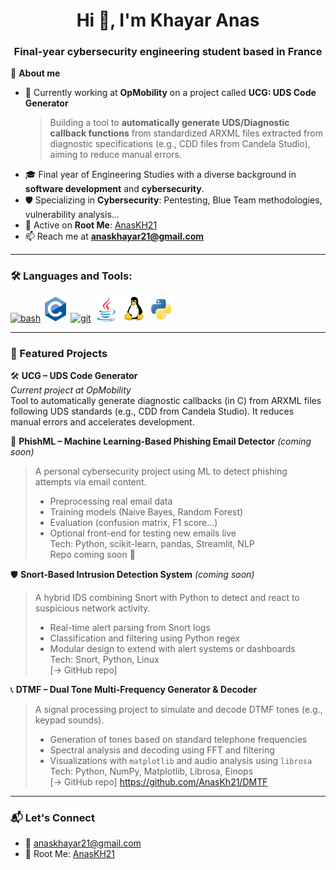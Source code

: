 <h1 align="center">Hi 👋, I'm Khayar Anas</h1>
<h3 align="center">Final-year cybersecurity engineering student based in France</h3>

🎯 **About me**  
- 💼 Currently working at **OpMobility** on a project called **UCG: UDS Code Generator**  
  > Building a tool to **automatically generate UDS/Diagnostic callback functions** from standardized ARXML files extracted from diagnostic specifications (e.g., CDD files from Candela Studio), aiming to reduce manual errors.  
- 🎓 Final year of Engineering Studies with a diverse background in **software development** and **cybersecurity**.  
- 🛡️ Specializing in **Cybersecurity**: Pentesting, Blue Team methodologies, vulnerability analysis...  
- 🔎 Active on **Root Me**: [AnasKH21](https://www.root-me.org/AnasKH21)  
- 📫 Reach me at **anaskhayar21@gmail.com**

---

<h3 align="left">🛠️ Languages and Tools:</h3>
<p align="left">
  <a href="https://www.gnu.org/software/bash/" target="_blank"><img src="https://www.vectorlogo.zone/logos/gnu_bash/gnu_bash-icon.svg" alt="bash" width="40" height="40"/></a>
  <a href="https://www.cprogramming.com/" target="_blank"><img src="https://raw.githubusercontent.com/devicons/devicon/master/icons/c/c-original.svg" alt="c" width="40" height="40"/></a>
  <a href="https://git-scm.com/" target="_blank"><img src="https://www.vectorlogo.zone/logos/git-scm/git-scm-icon.svg" alt="git" width="40" height="40"/></a>
  <a href="https://www.java.com" target="_blank"><img src="https://raw.githubusercontent.com/devicons/devicon/master/icons/java/java-original.svg" alt="java" width="40" height="40"/></a>
  <a href="https://www.linux.org/" target="_blank"><img src="https://raw.githubusercontent.com/devicons/devicon/master/icons/linux/linux-original.svg" alt="linux" width="40" height="40"/></a>
  <a href="https://www.python.org" target="_blank"><img src="https://raw.githubusercontent.com/devicons/devicon/master/icons/python/python-original.svg" alt="python" width="40" height="40"/></a>
</p>

---

<h3 align="left">📂 Featured Projects</h3>

🛠️ **UCG – UDS Code Generator**  
*Current project at OpMobility*  
Tool to automatically generate diagnostic callbacks (in C) from ARXML files following UDS standards (e.g., CDD from Candela Studio). It reduces manual errors and accelerates development.

🧠 **PhishML – Machine Learning-Based Phishing Email Detector** *(coming soon)*  
> A personal cybersecurity project using ML to detect phishing attempts via email content.  
> - Preprocessing real email data  
> - Training models (Naive Bayes, Random Forest)  
> - Evaluation (confusion matrix, F1 score...)  
> - Optional front-end for testing new emails live  
> Tech: Python, scikit-learn, pandas, Streamlit, NLP  
> Repo coming soon 👀

🛡️ **Snort-Based Intrusion Detection System** *(coming soon)*  
> A hybrid IDS combining Snort with Python to detect and react to suspicious network activity.  
> - Real-time alert parsing from Snort logs  
> - Classification and filtering using Python regex  
> - Modular design to extend with alert systems or dashboards  
> Tech: Snort, Python, Linux  
> [→ GitHub repo]

📞 **DTMF – Dual Tone Multi-Frequency Generator & Decoder**  
> A signal processing project to simulate and decode DTMF tones (e.g., keypad sounds).  
> - Generation of tones based on standard telephone frequencies  
> - Spectral analysis and decoding using FFT and filtering  
> - Visualizations with `matplotlib` and audio analysis using `librosa`  
> Tech: Python, NumPy, Matplotlib, Librosa, Einops  
> [→ GitHub repo] https://github.com/AnasKh21/DMTF


---

<h3 align="left">📬 Let's Connect</h3>

- 📧 anaskhayar21@gmail.com  
- 🧠 Root Me: [AnasKH21](https://www.root-me.org/AnasKH21)  

